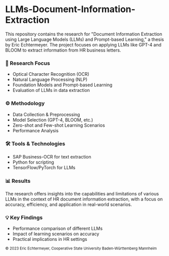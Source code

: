 # LLMs-Document-Information-Extraction
This repository contains the research for "Document Information Extraction using Large Language Models (LLMs) and Prompt-based Learning," a thesis by Eric Echtermeyer. The project focuses on applying LLMs like GPT-4 and BLOOM to extract information from HR business letters.

### :mag_right: Research Focus
- Optical Character Recognition (OCR)
- Natural Language Processing (NLP)
- Foundation Models and Prompt-based Learning
- Evaluation of LLMs in data extraction

### :gear: Methodology
- Data Collection & Preprocessing
- Model Selection (GPT-4, BLOOM, etc.)
- Zero-shot and Few-shot Learning Scenarios
- Performance Analysis

### :hammer_and_wrench: Tools & Technologies
- SAP Business-OCR for text extraction
- Python for scripting
- TensorFlow/PyTorch for LLMs

### :bar_chart: Results
The research offers insights into the capabilities and limitations of various LLMs in the context of HR document information extraction, with a focus on accuracy, efficiency, and application in real-world scenarios.

### :bulb: Key Findings
- Performance comparison of different LLMs
- Impact of learning scenarios on accuracy
- Practical implications in HR settings

<sub>© 2023 Eric Echtermeyer, Cooperative State University Baden-Württemberg Mannheim</sub>
